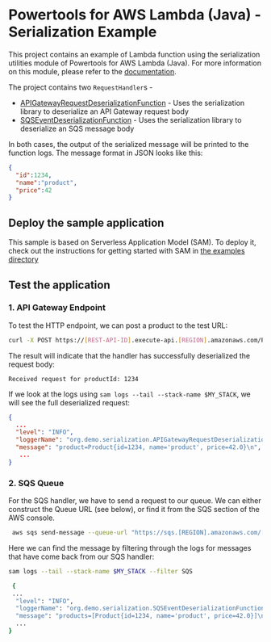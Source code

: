 #  Powertools for AWS Lambda (Java) - Serialization Example

This project contains an example of Lambda function using the serialization utilities module of Powertools for AWS Lambda (Java). For more information on this module, please refer to the [documentation](https://docs.powertools.aws.dev/lambda-java/utilities/serialization/).

The project contains two `RequestHandler`s - 

* [APIGatewayRequestDeserializationFunction](src/main/java/org/demo/serialization/APIGatewayRequestDeserializationFunction.java) - Uses the serialization library to deserialize an API Gateway request body
* [SQSEventDeserializationFunction](src/main/java/org/demo/serialization/SQSEventDeserializationFunction.java) - Uses the serialization library to deserialize an SQS message body

In both cases, the output of the serialized message will be printed to the function logs. The message format
in JSON looks like this:

```json
{
  "id":1234, 
  "name":"product", 
  "price":42
}
```

## Deploy the sample application

This sample is based on Serverless Application Model (SAM). To deploy it, check out the instructions for getting
started with SAM in [the examples directory](../README.md)

## Test the application

### 1. API Gateway Endpoint

To test the HTTP endpoint, we can post a product to the test URL:

```bash
curl -X POST https://[REST-API-ID].execute-api.[REGION].amazonaws.com/Prod/product/ -H "Content-Type: application/json" -d '{"id": 1234, "name": "product", "price": 42}'
```

The result will indicate that the handler has successfully deserialized the request body:

```
Received request for productId: 1234
```

If we look at the logs using `sam logs --tail --stack-name $MY_STACK`, we will see the full deserialized request:

```json
{
  ...
  "level": "INFO",
  "loggerName": "org.demo.serialization.APIGatewayRequestDeserializationFunction",
  "message": "product=Product{id=1234, name='product', price=42.0}\n",
   ...
}
```

### 2. SQS Queue
For the SQS handler, we have to send a request to our queue. We can either construct the Queue URL (see below), or
find it from the SQS section of the AWS console.

```bash
 aws sqs send-message --queue-url "https://sqs.[REGION].amazonaws.com/[ACCOUNT-ID]/sqs-event-deserialization-queue" --message-body '{"id": 1234, "name": "product", "price"
```

Here we can find the message by filtering through the logs for messages that have come back from our SQS handler:

```bash
sam logs --tail --stack-name $MY_STACK --filter SQS 
```

```bash
 {
 ...
  "level": "INFO",
  "loggerName": "org.demo.serialization.SQSEventDeserializationFunction",
  "message": "products=[Product{id=1234, name='product', price=42.0}]\n",
  ...
}

```
